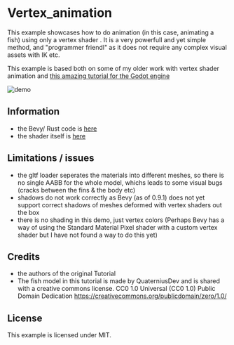 
# Vertex_animation

This example showcases how to do animation (in this case, animating a fish) using only a vertex shader .
It is a very powerfull and yet simple method, and "programmer friendl" as it does not require any complex visual assets with IK etc.

This example is based both on some of my older work with vertex shader animation and [this amazing tutorial for the Godot engine](https://docs.godotengine.org/en/stable/tutorials/performance/vertex_animation/animating_thousands_of_fish.html)

![demo](./vertex_animation_fishy.gif.gif)

## Information

- the Bevy/ Rust code is [here](/examples/vertex_animation/fishy.rs)
- the shader itself is [here](/assets/shaders/fish-wave.wgsl)

## Limitations / issues

- the gltf loader seperates the materials into different meshes, so there is no single AABB for the whole model, whichs leads to some visual bugs (cracks between the fins & the body etc)
- shadows do not work correctly as Bevy (as of 0.9.1) does not yet support correct shadows of meshes deformed with vertex shaders out the box
- there is no shading in this demo, just vertex colors (Perhaps Bevy has a way of using the Standard Material Pixel shader with a custom vertex shader but I have not 
found a way to do this yet)

## Credits

- the authors of the original Tutorial 
- The fish model in this tutorial is made by QuaterniusDev and is shared with a creative commons license. 
CC0 1.0 Universal (CC0 1.0) Public Domain Dedication https://creativecommons.org/publicdomain/zero/1.0/

## License

This example is licensed under MIT.